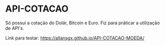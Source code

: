 # API-COTACAO

Só possui a cotação do Dolár, Bitcoin e Euro. 
Fiz para práticar a utilização de API's.


Link para testar: https://allansgx.github.io/API-COTACAO-MOEDA/
